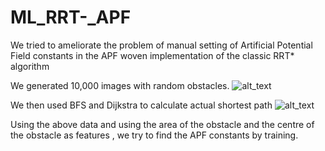 # ML_RRT-_APF

We tried to ameliorate the problem of manual setting of Artificial Potential Field constants in the APF woven implementation of the classic RRT* algorithm

We generated 10,000 images with random obstacles. 
![alt_text](https://github.com/Snehal-Reddy/ML_RRT-_APF/blob/master/images/img0.jpg)  

We then used BFS and Dijkstra to calculate actual shortest path 
![alt_text](https://github.com/Snehal-Reddy/ML_RRT-_APF/blob/master/images/chaljabhai_screenshot_10.12.2018.png) 

Using the above data and using the area of the obstacle and the centre of the obstacle as features , we try to find the APF constants by training.
